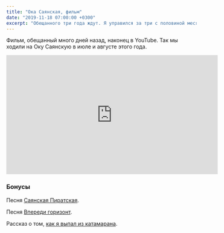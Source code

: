 ```yaml
---
title: "Ока Саянская, фильм"
date: "2019-11-18 07:00:00 +0300"
excerpt: "Обещанного три года ждут. Я управился за три с половиной месяца. Фильм про поход смонтирован, песни написаны, потом записаны и всё наконец сведено."
---
```


Фильм, обещанный много дней назад, наконец в YouTube. Так мы ходили на Оку Саянскую в июле и августе этого года.

<div class="video-wrapper">
  <iframe width="560" height="315" src="https://www.youtube.com/embed/eb0mDCK5h_E" frameborder="0" allow="accelerometer; autoplay; encrypted-media; gyroscope; picture-in-picture" allowfullscreen></iframe>
</div>

### Бонусы

Песня [Саянская Пиратская](/lyrics/sayan-pirate-song/).

Песня [Впереди горизонт](/lyrics/horizon-ahead/).

Рассказ о том, [как я выпал из катамарана](/belles-lettres/thirstily/).
